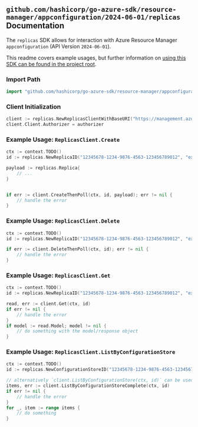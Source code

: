 
## `github.com/hashicorp/go-azure-sdk/resource-manager/appconfiguration/2024-06-01/replicas` Documentation

The `replicas` SDK allows for interaction with Azure Resource Manager `appconfiguration` (API Version `2024-06-01`).

This readme covers example usages, but further information on [using this SDK can be found in the project root](https://github.com/hashicorp/go-azure-sdk/tree/main/docs).

### Import Path

```go
import "github.com/hashicorp/go-azure-sdk/resource-manager/appconfiguration/2024-06-01/replicas"
```


### Client Initialization

```go
client := replicas.NewReplicasClientWithBaseURI("https://management.azure.com")
client.Client.Authorizer = authorizer
```


### Example Usage: `ReplicasClient.Create`

```go
ctx := context.TODO()
id := replicas.NewReplicaID("12345678-1234-9876-4563-123456789012", "example-resource-group", "configurationStoreName", "replicaName")

payload := replicas.Replica{
	// ...
}


if err := client.CreateThenPoll(ctx, id, payload); err != nil {
	// handle the error
}
```


### Example Usage: `ReplicasClient.Delete`

```go
ctx := context.TODO()
id := replicas.NewReplicaID("12345678-1234-9876-4563-123456789012", "example-resource-group", "configurationStoreName", "replicaName")

if err := client.DeleteThenPoll(ctx, id); err != nil {
	// handle the error
}
```


### Example Usage: `ReplicasClient.Get`

```go
ctx := context.TODO()
id := replicas.NewReplicaID("12345678-1234-9876-4563-123456789012", "example-resource-group", "configurationStoreName", "replicaName")

read, err := client.Get(ctx, id)
if err != nil {
	// handle the error
}
if model := read.Model; model != nil {
	// do something with the model/response object
}
```


### Example Usage: `ReplicasClient.ListByConfigurationStore`

```go
ctx := context.TODO()
id := replicas.NewConfigurationStoreID("12345678-1234-9876-4563-123456789012", "example-resource-group", "configurationStoreName")

// alternatively `client.ListByConfigurationStore(ctx, id)` can be used to do batched pagination
items, err := client.ListByConfigurationStoreComplete(ctx, id)
if err != nil {
	// handle the error
}
for _, item := range items {
	// do something
}
```
